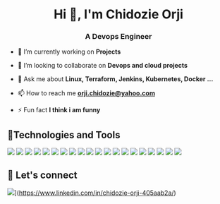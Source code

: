 <h1 align="center">Hi 👋, I'm Chidozie Orji</h1>
<h3 align="center">A Devops Engineer</h3>



- 🔭 I’m currently working on **Projects**

- 👯 I’m looking to collaborate on **Devops and cloud projects**

- 💬 Ask me about **Linux, Terraform, Jenkins, Kubernetes, Docker ...**

- 📫 How to reach me **orji.chidozie@yahoo.com**

- ⚡ Fun fact **I think i am funny**

## 🔧Technologies and Tools

[![](https://camo.githubusercontent.com/bc3f36fb595cbfac831acd6486589ba6da0cd3a8099e37af9ae2640fd6c83145/68747470733a2f2f696d672e736869656c64732e696f2f62616467652f436c6f75642d4157532d696e666f726d6174696f6e616c3f7374796c653d666c6174266c6f676f3d616d617a6f6e2d617773266c6f676f436f6c6f723d776869746526636f6c6f723d326262633861)](https://camo.githubusercontent.com/bc3f36fb595cbfac831acd6486589ba6da0cd3a8099e37af9ae2640fd6c83145/68747470733a2f2f696d672e736869656c64732e696f2f62616467652f436c6f75642d4157532d696e666f726d6174696f6e616c3f7374796c653d666c6174266c6f676f3d616d617a6f6e2d617773266c6f676f436f6c6f723d776869746526636f6c6f723d326262633861)  [![](https://camo.githubusercontent.com/7c2e495acda931afdeda2a400aa473617402d74be43baf08b4772fb8e5813349/68747470733a2f2f696d672e736869656c64732e696f2f62616467652f4941432d415753436c6f7564466f726d6174696f6e2d696e666f726d6174696f6e616c3f7374796c653d666c6174266c6f676f3d616d617a6f6e2d617773266c6f676f436f6c6f723d776869746526636f6c6f723d326262633861)](https://camo.githubusercontent.com/7c2e495acda931afdeda2a400aa473617402d74be43baf08b4772fb8e5813349/68747470733a2f2f696d672e736869656c64732e696f2f62616467652f4941432d415753436c6f7564466f726d6174696f6e2d696e666f726d6174696f6e616c3f7374796c653d666c6174266c6f676f3d616d617a6f6e2d617773266c6f676f436f6c6f723d776869746526636f6c6f723d326262633861)  [![](https://camo.githubusercontent.com/aa723faacb6be473dcfeb4817d6663db97d9cd9802640ec98505896bc2275625/68747470733a2f2f696d672e736869656c64732e696f2f62616467652f436f64652d4e6f64654a532d696e666f726d6174696f6e616c3f7374796c653d666c6174266c6f676f3d6e6f64652e6a73266c6f676f436f6c6f723d776869746526636f6c6f723d326262633861)](https://camo.githubusercontent.com/aa723faacb6be473dcfeb4817d6663db97d9cd9802640ec98505896bc2275625/68747470733a2f2f696d672e736869656c64732e696f2f62616467652f436f64652d4e6f64654a532d696e666f726d6174696f6e616c3f7374796c653d666c6174266c6f676f3d6e6f64652e6a73266c6f676f436f6c6f723d776869746526636f6c6f723d326262633861)  [![](https://camo.githubusercontent.com/228e58040f31bd93b3f868704802db0463b1d570869ff99606c6bd511cae1c5e/68747470733a2f2f696d672e736869656c64732e696f2f62616467652f4d65747269635f44617368626f6172642d47726166616e612d696e666f726d6174696f6e616c3f7374796c653d666c6174266c6f676f3d67726166616e61266c6f676f436f6c6f723d776869746526636f6c6f723d326262633861)](https://camo.githubusercontent.com/228e58040f31bd93b3f868704802db0463b1d570869ff99606c6bd511cae1c5e/68747470733a2f2f696d672e736869656c64732e696f2f62616467652f4d65747269635f44617368626f6172642d47726166616e612d696e666f726d6174696f6e616c3f7374796c653d666c6174266c6f676f3d67726166616e61266c6f676f436f6c6f723d776869746526636f6c6f723d326262633861)  [![](https://camo.githubusercontent.com/17d3d9a4790f4cb94590f5862585ece3b5332720903cdc6044bbfb912e063c05/68747470733a2f2f696d672e736869656c64732e696f2f62616467652f5643532d4769742d696e666f726d6174696f6e616c3f7374796c653d666c6174266c6f676f3d676974266c6f676f436f6c6f723d776869746526636f6c6f723d326262633861)](https://camo.githubusercontent.com/17d3d9a4790f4cb94590f5862585ece3b5332720903cdc6044bbfb912e063c05/68747470733a2f2f696d672e736869656c64732e696f2f62616467652f5643532d4769742d696e666f726d6174696f6e616c3f7374796c653d666c6174266c6f676f3d676974266c6f676f436f6c6f723d776869746526636f6c6f723d326262633861)  [![](https://camo.githubusercontent.com/e0dbce5026083ac4142913ebc4d513370ffbacd23e4af3cfa65d2f388c8ddf54/68747470733a2f2f696d672e736869656c64732e696f2f62616467652f436f64652d56616e696c6c614a532d696e666f726d6174696f6e616c3f7374796c653d666c6174266c6f676f3d6a617661736372697074266c6f676f436f6c6f723d776869746526636f6c6f723d326262633861)](https://camo.githubusercontent.com/e0dbce5026083ac4142913ebc4d513370ffbacd23e4af3cfa65d2f388c8ddf54/68747470733a2f2f696d672e736869656c64732e696f2f62616467652f436f64652d56616e696c6c614a532d696e666f726d6174696f6e616c3f7374796c653d666c6174266c6f676f3d6a617661736372697074266c6f676f436f6c6f723d776869746526636f6c6f723d326262633861)  [![](https://camo.githubusercontent.com/8d0135b945e159a07dae31b36378b8603f48bff0f9b85fe25efccc56b054b33c/68747470733a2f2f696d672e736869656c64732e696f2f62616467652f4875622d4769746875622d696e666f726d6174696f6e616c3f7374796c653d666c6174266c6f676f3d676974687562266c6f676f436f6c6f723d776869746526636f6c6f723d326262633861)](https://camo.githubusercontent.com/8d0135b945e159a07dae31b36378b8603f48bff0f9b85fe25efccc56b054b33c/68747470733a2f2f696d672e736869656c64732e696f2f62616467652f4875622d4769746875622d696e666f726d6174696f6e616c3f7374796c653d666c6174266c6f676f3d676974687562266c6f676f436f6c6f723d776869746526636f6c6f723d326262633861)  [![](https://camo.githubusercontent.com/74991c1110d34aa7c7363a478bdf8a0a065a32bdfb640d817641983226ed4af6/68747470733a2f2f696d672e736869656c64732e696f2f62616467652f4f532d4c696e75782d696e666f726d6174696f6e616c3f7374796c653d666c6174266c6f676f3d6c696e7578266c6f676f436f6c6f723d776869746526636f6c6f723d326262633861)](https://camo.githubusercontent.com/74991c1110d34aa7c7363a478bdf8a0a065a32bdfb640d817641983226ed4af6/68747470733a2f2f696d672e736869656c64732e696f2f62616467652f4f532d4c696e75782d696e666f726d6174696f6e616c3f7374796c653d666c6174266c6f676f3d6c696e7578266c6f676f436f6c6f723d776869746526636f6c6f723d326262633861)  [![](https://camo.githubusercontent.com/ebba2ed4da304724cc70fa8cfb2137635bb95fc7d14cbcf9763b31358a725515/68747470733a2f2f696d672e736869656c64732e696f2f62616467652f526576657273655f50726f78792f5765625f5365727665722d4e67696e782d696e666f726d6174696f6e616c3f7374796c653d666c6174266c6f676f3d6e67696e78266c6f676f436f6c6f723d776869746526636f6c6f723d326262633861)](https://camo.githubusercontent.com/ebba2ed4da304724cc70fa8cfb2137635bb95fc7d14cbcf9763b31358a725515/68747470733a2f2f696d672e736869656c64732e696f2f62616467652f526576657273655f50726f78792f5765625f5365727665722d4e67696e782d696e666f726d6174696f6e616c3f7374796c653d666c6174266c6f676f3d6e67696e78266c6f676f436f6c6f723d776869746526636f6c6f723d326262633861)  [![](https://camo.githubusercontent.com/2661a3c005c4be8b5f009b0147baae27e2c251decca9974f842d745ace88f9bf/68747470733a2f2f696d672e736869656c64732e696f2f62616467652f526576657273655f50726f78792f5765625f5365727665722d4170616368652d696e666f726d6174696f6e616c3f7374796c653d666c6174266c6f676f3d617061636865266c6f676f436f6c6f723d776869746526636f6c6f723d326262633861)](https://camo.githubusercontent.com/2661a3c005c4be8b5f009b0147baae27e2c251decca9974f842d745ace88f9bf/68747470733a2f2f696d672e736869656c64732e696f2f62616467652f526576657273655f50726f78792f5765625f5365727665722d4170616368652d696e666f726d6174696f6e616c3f7374796c653d666c6174266c6f676f3d617061636865266c6f676f436f6c6f723d776869746526636f6c6f723d326262633861)  [![](https://camo.githubusercontent.com/3751f664ee256b53e7b5b08d46068f1c038cf69741989e125b395e46da87c29b/68747470733a2f2f696d672e736869656c64732e696f2f62616467652f436f6e7461696e65725f52756e74696d652d446f636b65722d696e666f726d6174696f6e616c3f7374796c653d666c6174266c6f676f3d646f636b6572266c6f676f436f6c6f723d776869746526636f6c6f723d326262633861)](https://camo.githubusercontent.com/3751f664ee256b53e7b5b08d46068f1c038cf69741989e125b395e46da87c29b/68747470733a2f2f696d672e736869656c64732e696f2f62616467652f436f6e7461696e65725f52756e74696d652d446f636b65722d696e666f726d6174696f6e616c3f7374796c653d666c6174266c6f676f3d646f636b6572266c6f676f436f6c6f723d776869746526636f6c6f723d326262633861)  [![](https://camo.githubusercontent.com/28a8243bcfea04f9747bd56d17b2fac55709bd7feddee5ad9a6c8a741816ac38/68747470733a2f2f696d672e736869656c64732e696f2f62616467652f5368656c6c2d426173682d696e666f726d6174696f6e616c3f7374796c653d666c6174266c6f676f3d676e752d62617368266c6f676f436f6c6f723d776869746526636f6c6f723d326262633861)](https://camo.githubusercontent.com/28a8243bcfea04f9747bd56d17b2fac55709bd7feddee5ad9a6c8a741816ac38/68747470733a2f2f696d672e736869656c64732e696f2f62616467652f5368656c6c2d426173682d696e666f726d6174696f6e616c3f7374796c653d666c6174266c6f676f3d676e752d62617368266c6f676f436f6c6f723d776869746526636f6c6f723d326262633861)  [![](https://camo.githubusercontent.com/0e7517a929225dcd46b0f02523c3f5931e38c68ca975a5fe1ac9be0ab2fa30be/68747470733a2f2f696d672e736869656c64732e696f2f62616467652f4961432d5465727261666f726d2d696e666f726d6174696f6e616c3f7374796c653d666c6174266c6f676f3d7465727261666f726d266c6f676f436f6c6f723d776869746526636f6c6f723d326262633861)](https://camo.githubusercontent.com/0e7517a929225dcd46b0f02523c3f5931e38c68ca975a5fe1ac9be0ab2fa30be/68747470733a2f2f696d672e736869656c64732e696f2f62616467652f4961432d5465727261666f726d2d696e666f726d6174696f6e616c3f7374796c653d666c6174266c6f676f3d7465727261666f726d266c6f676f436f6c6f723d776869746526636f6c6f723d326262633861)  [![](https://camo.githubusercontent.com/9d0cf22700f76857d6e9078a85bf1463868d1d0678fc181a70d593c2af919e8a/68747470733a2f2f696d672e736869656c64732e696f2f62616467652f43492f43442d4a656e6b696e732d696e666f726d6174696f6e616c3f7374796c653d666c6174266c6f676f3d6a656e6b696e73266c6f676f436f6c6f723d776869746526636f6c6f723d326262633861)](https://camo.githubusercontent.com/9d0cf22700f76857d6e9078a85bf1463868d1d0678fc181a70d593c2af919e8a/68747470733a2f2f696d672e736869656c64732e696f2f62616467652f43492f43442d4a656e6b696e732d696e666f726d6174696f6e616c3f7374796c653d666c6174266c6f676f3d6a656e6b696e73266c6f676f436f6c6f723d776869746526636f6c6f723d326262633861)  [![](https://camo.githubusercontent.com/66a1b4a079744032eca2815d11a842a57972f5f0a7c5d2358d27e56cba8ec2b3/68747470733a2f2f696d672e736869656c64732e696f2f62616467652f43492f43442d436972636c6543492d696e666f726d6174696f6e616c3f7374796c653d666c6174266c6f676f3d636972636c656369266c6f676f436f6c6f723d776869746526636f6c6f723d326262633861)](https://camo.githubusercontent.com/66a1b4a079744032eca2815d11a842a57972f5f0a7c5d2358d27e56cba8ec2b3/68747470733a2f2f696d672e736869656c64732e696f2f62616467652f43492f43442d436972636c6543492d696e666f726d6174696f6e616c3f7374796c653d666c6174266c6f676f3d636972636c656369266c6f676f436f6c6f723d776869746526636f6c6f723d326262633861)  [![](https://camo.githubusercontent.com/80781659d4ee12b5d36c02843530cb38d5cd5e404fbaa5df95dd697013afd54d/68747470733a2f2f696d672e736869656c64732e696f2f62616467652f436f6e66696775726174696f6e5f4d616e6167656d656e742d416e7369626c652d696e666f726d6174696f6e616c3f7374796c653d666c6174266c6f676f3d616e7369626c65266c6f676f436f6c6f723d776869746526636f6c6f723d326262633861)](https://camo.githubusercontent.com/80781659d4ee12b5d36c02843530cb38d5cd5e404fbaa5df95dd697013afd54d/68747470733a2f2f696d672e736869656c64732e696f2f62616467652f436f6e66696775726174696f6e5f4d616e6167656d656e742d416e7369626c652d696e666f726d6174696f6e616c3f7374796c653d666c6174266c6f676f3d616e7369626c65266c6f676f436f6c6f723d776869746526636f6c6f723d326262633861)  [![](https://camo.githubusercontent.com/d38e6cc39779250a2835bf8ed3a72d10dbe3b05fa6527baa3f6f1e8e8bd056bf/68747470733a2f2f696d672e736869656c64732e696f2f62616467652f436f64652d507974686f6e2d696e666f726d6174696f6e616c3f7374796c653d666c6174266c6f676f3d707974686f6e266c6f676f436f6c6f723d776869746526636f6c6f723d326262633861)](https://camo.githubusercontent.com/d38e6cc39779250a2835bf8ed3a72d10dbe3b05fa6527baa3f6f1e8e8bd056bf/68747470733a2f2f696d672e736869656c64732e696f2f62616467652f436f64652d507974686f6e2d696e666f726d6174696f6e616c3f7374796c653d666c6174266c6f676f3d707974686f6e266c6f676f436f6c6f723d776869746526636f6c6f723d326262633861)  [![](https://camo.githubusercontent.com/5a6938eb4f162d2f8a5c1efa0b08412985ebe4a97d62191139dbba47ae462cd4/68747470733a2f2f696d672e736869656c64732e696f2f62616467652f4d6f6e69746f72696e672d50726f6d6574686575732d696e666f726d6174696f6e616c3f7374796c653d666c6174266c6f676f3d70726f6d657468657573266c6f676f436f6c6f723d776869746526636f6c6f723d326262633861)](https://camo.githubusercontent.com/5a6938eb4f162d2f8a5c1efa0b08412985ebe4a97d62191139dbba47ae462cd4/68747470733a2f2f696d672e736869656c64732e696f2f62616467652f4d6f6e69746f72696e672d50726f6d6574686575732d696e666f726d6174696f6e616c3f7374796c653d666c6174266c6f676f3d70726f6d657468657573266c6f676f436f6c6f723d776869746526636f6c6f723d326262633861)  [![](https://camo.githubusercontent.com/b4e1269b30c9532c064414bd8f6d0136fb829e2053905bded92bbbb21a779945/68747470733a2f2f696d672e736869656c64732e696f2f62616467652f4f72646368657374726174696f6e5f546f6f6c2d4b756265726e657465732d696e666f726d6174696f6e616c3f7374796c653d666c6174266c6f676f3d6b756265726e65746573266c6f676f436f6c6f723d776869746526636f6c6f723d326262633861)](https://camo.githubusercontent.com/b4e1269b30c9532c064414bd8f6d0136fb829e2053905bded92bbbb21a779945/68747470733a2f2f696d672e736869656c64732e696f2f62616467652f4f72646368657374726174696f6e5f546f6f6c2d4b756265726e657465732d696e666f726d6174696f6e616c3f7374796c653d666c6174266c6f676f3d6b756265726e65746573266c6f676f436f6c6f723d776869746526636f6c6f723d326262633861)  [![](https://camo.githubusercontent.com/7662cbf41b9f8e20a0d671c94264dc6f12ace20266f7e718ffcf32eb242852ae/68747470733a2f2f696d672e736869656c64732e696f2f62616467652f4c696e75782d5562756e74752d696e666f726d6174696f6e616c3f7374796c653d666c6174266c6f676f3d7562756e7475266c6f676f436f6c6f723d776869746526636f6c6f723d326262633861)](https://camo.githubusercontent.com/7662cbf41b9f8e20a0d671c94264dc6f12ace20266f7e718ffcf32eb242852ae/68747470733a2f2f696d672e736869656c64732e696f2f62616467652f4c696e75782d5562756e74752d696e666f726d6174696f6e616c3f7374796c653d666c6174266c6f676f3d7562756e7475266c6f676f436f6c6f723d776869746526636f6c6f723d326262633861)

## [](https://github.com/Micah-Shallom/Micah-Shallom/tree/main#-lets-connect)🤝  Let's connect

 ![](https://camo.githubusercontent.com/a493f6833f99fb3c85788d6d9305e6b7a42b838e5ee5d138fd9a8214a7e77472/68747470733a2f2f696d672e736869656c64732e696f2f62616467652f6c696e6b6564696e2d2532333030373742352e7376673f267374796c653d666f722d7468652d6261646765266c6f676f3d6c696e6b6564696e266c6f676f436f6c6f723d7768697465)](https://www.linkedin.com/in/chidozie-orji-405aab2a/) 

